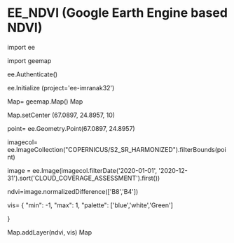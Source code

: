 # EE_NDVI  (Google Earth Engine based NDVI)


import ee

import geemap

ee.Authenticate()

ee.Initialize (project='ee-imranak32')

Map= geemap.Map()
Map

Map.setCenter (67.0897, 24.8957, 10)

point= ee.Geometry.Point(67.0897, 24.8957)

imagecol= ee.ImageCollection("COPERNICUS/S2_SR_HARMONIZED").filterBounds(point)

image = ee.Image(imagecol.filterDate('2020-01-01', '2020-12-31').sort('CLOUD_COVERAGE_ASSESSMENT').first())

ndvi=image.normalizedDifference(['B8','B4'])

vis= {
    "min": -1,
    "max": 1,
    "palette": ['blue','white','Green']

}

Map.addLayer(ndvi, vis)
Map

